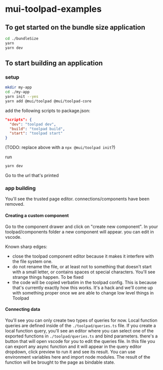 # mui-toolpad-examples

## To get started on the bundle size application

```sh
cd ./bundleSize
yarn
yarn dev
```

## To start building an application

### setup

```sh
mkdir my-app
cd ./my-app
yarn init --yes
yarn add @mui/toolpad @mui/toolpad-core
```

add the following scripts to package.json:

```json
"scripts": {
  "dev": "toolpad dev",
  "build": "toolpad build",
  "start": "toolpad start"
}
```

(TODO: replace above with a `npx @mui/toolpad init`?)

run

```sh
yarn dev
```

Go to the url that's printed

### app building

You'll see the trusted page editor. connections/components have been removed.

#### Creating a custom component

Go to the component drawer and click on "create new component".
In your toolpad/components folder a new component will appear. you can edit in vscode.

Known sharp edges:

- close the toolpad component editor because it makes it interfere with the file system one.
- do not rename the file, or at least not to something that doesn't start with a small letter, or contains spaces ot special characters. You'll see strange things happen. To be fixed
- the code will be copied verbatim in the toolpad config. This is because that's currently exactly how this works. It's a hack and we'll come up with something proper once we are able to change low level things in Toolpad

#### Connecting data

You'll see you can only create two types of queries for now. Local function queries are defined inside of the `./toolpad/queries.ts` file. If you create a local function query, you'll see an editor where you can select one of the exported functions in `./toolpad/queries.ts` and bind parameters. there's a button that will open vscode for you to edit the queries file. In this file you can export any async function and it will appear in the query editor dropdown, click preview to run it and see its result. You can use environment variables here and import node modules. The result of the function will be brought to the page as bindable state.
